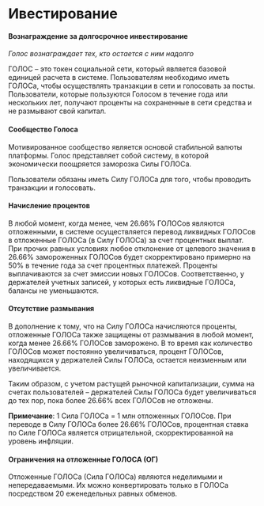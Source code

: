 # Ивестирование
#### Вознаграждение за долгосрочное инвестирование
_Голос вознаграждает тех, кто остается с ним надолго_

ГОЛОС – это токен социальной сети, который является базовой единицей расчета в системе. Пользователям необходимо иметь ГОЛОСа, чтобы осуществлять транзакции в сети и голосовать за посты. Пользователи, которые пользуются Голосом в течение года или нескольких лет, получают проценты на сохраненные в сети средства и не размывают свой капитал.

#### Сообщество Голоса
Мотивированное сообщество является основой стабильной валюты платформы. Голос представляет собой систему, в которой экономически поощряется заморозка Силы ГОЛОСа. 

Пользователи обязаны иметь Силу ГОЛОСа для того, чтобы проводить транзакции и голосовать.

#### Начисление процентов
В любой момент, когда менее, чем 26.66% ГОЛОСов являются отложенными, в системе осуществляется перевод ликвидных ГОЛОСов в отложенные ГОЛОСа (в Силу ГОЛОСа) за счет процентных выплат. При прочих равных условиях любое отклонение от целевого значения в 26.66% замороженных ГОЛОСов будет скорректировано примерно на 50% в течение года за счет процентных платежей. Проценты выплачиваются за счет эмиссии новых ГОЛОСов. Соответственно, у держателей учетных записей, у которых есть ликвидные ГОЛОСа, балансы не уменьшаются.

#### Отсутствие размывания
В дополнение к тому, что на Силу ГОЛОСа начисляются проценты, отложенные ГОЛОСа также защищены от размывания в любой момент, когда менее 26.66% ГОЛОСов заморожено. В то время как количество ГОЛОСов может постоянно увеличиваться, процент ГОЛОСов, находящихся у держателей Силы ГОЛОСа, остается неизменным или увеличивается. 

Таким образом, с учетом растущей рыночной капитализации, сумма на счетах пользователей – держателей Силы ГОЛОСа будет увеличиваться до тех пор, пока более 26.66% всех ГОЛОСов не отложены.

**Примечание**: 1 Сила ГОЛОСа = 1 млн отложенных ГОЛОСов. При переводе в Силу ГОЛОСа более 26.66% ГОЛОСов, процентная ставка по Силе ГОЛОСа является отрицательной, скорректированной на уровень инфляции.  

#### Ограничения на отложенные ГОЛОСА (ОГ)
Отложенные ГОЛОСа (Сила ГОЛОСа) являются неделимыми и непередаваемыми. Их можно конвертировать только в ГОЛОСа посредством 20 еженедельных равных обменов.
